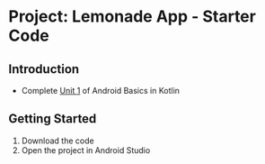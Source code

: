 Project: Lemonade App - Starter Code
==================================

Introduction
------------
- Complete [Unit 1](https://developer.android.com/courses/android-basics-kotlin/unit-1) of Android Basics in Kotlin

Getting Started
---------------

1. Download the code
2. Open the project in Android Studio
